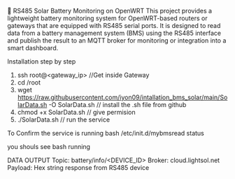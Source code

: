 🔋 RS485 Solar Battery Monitoring on OpenWRT
This project provides a lightweight battery monitoring system for OpenWRT-based routers or gateways that are equipped with RS485 serial ports. It is designed to read data from a battery management system (BMS) using the RS485 interface and publish the result to an MQTT broker for monitoring or integration into a smart dashboard.


Installation step by step
1. ssh root@<gateway_ip> //Get inside Gateway
2. cd /root
3. wget https://raw.githubusercontent.com/iyon09/intallation_bms_solar/main/SolarData.sh -O SolarData.sh // install the .sh file from github
4. chmod +x SolarData.sh // give permision 
5. ./SolarData.sh // run the service

To Confirm the service is running
bash
/etc/init.d/mybmsread status

you shouls see
bash
running

DATA OUTPUT
Topic: battery/info/<DEVICE_ID>
Broker: cloud.lightsol.net
Payload: Hex string response from RS485 device

